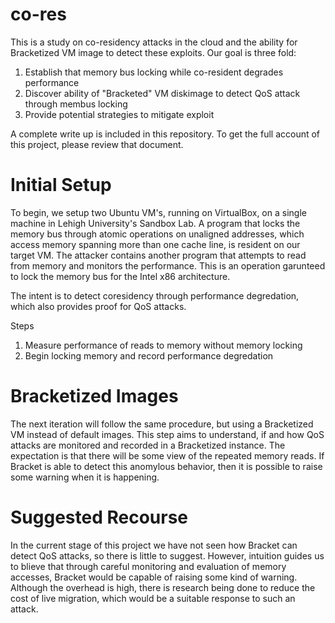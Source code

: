 # co-res

This is a study on co-residency attacks in the cloud and the ability for Bracketized VM image to detect these exploits.
Our goal is three fold:

1. Establish that memory bus locking while co-resident degrades performance
2. Discover ability of "Bracketed" VM diskimage to detect QoS attack through membus locking
3. Provide potential strategies to mitigate exploit

A complete write up is included in this repository. To get the full account of this project, please review that document.

# Initial Setup

To begin, we setup two Ubuntu VM's, running on VirtualBox, on a single machine in Lehigh University's Sandbox Lab. 
A program that locks the memory bus through atomic operations on unaligned addresses, which access memory spanning 
more than one cache line, is resident on our target VM. The attacker contains another program that attempts to read from memory
and monitors the performance. This is an operation garunteed to lock the memory bus for the Intel x86 architecture.

The intent is to detect coresidency through performance degredation, which also provides proof for QoS attacks.

Steps

1. Measure performance of reads to memory without memory locking
2. Begin locking memory and record performance degredation

# Bracketized Images

The next iteration will follow the same procedure, but using a Bracketized VM instead of default images. This step
aims to understand, if and how QoS attacks are monitored and recorded in a Bracketized instance. The expectation is
that there will be some view of the repeated memory reads. If Bracket is able to detect this anomylous behavior, then
it is possible to raise some warning when it is happening.

# Suggested Recourse

In the current stage of this project we have not seen how Bracket can detect QoS attacks, so there is little to suggest.
However, intuition guides us to blieve that through careful monitoring and evaluation of memory accesses, Bracket
would be capable of raising some kind of warning. Although the overhead is high, there is research being done to reduce
the cost of live migration, which would be a suitable response to such an attack.

